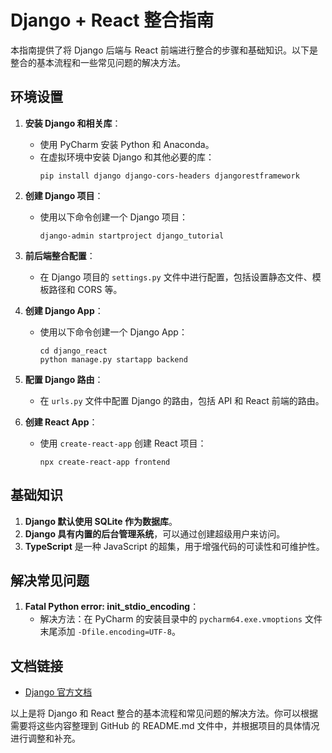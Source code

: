 # Django + React 整合指南

本指南提供了将 Django 后端与 React 前端进行整合的步骤和基础知识。以下是整合的基本流程和一些常见问题的解决方法。

## 环境设置

1. **安装 Django 和相关库**：
   - 使用 PyCharm 安装 Python 和 Anaconda。
   - 在虚拟环境中安装 Django 和其他必要的库：
     ```
     pip install django django-cors-headers djangorestframework
     ```

2. **创建 Django 项目**：
   - 使用以下命令创建一个 Django 项目：
     ```
     django-admin startproject django_tutorial
     ```

3. **前后端整合配置**：
   - 在 Django 项目的 `settings.py` 文件中进行配置，包括设置静态文件、模板路径和 CORS 等。

4. **创建 Django App**：
   - 使用以下命令创建一个 Django App：
     ```
     cd django_react
     python manage.py startapp backend
     ```

5. **配置 Django 路由**：
   - 在 `urls.py` 文件中配置 Django 的路由，包括 API 和 React 前端的路由。

6. **创建 React App**：
   - 使用 `create-react-app` 创建 React 项目：
     ```
     npx create-react-app frontend
     ```

## 基础知识

1. **Django 默认使用 SQLite 作为数据库**。
2. **Django 具有内置的后台管理系统**，可以通过创建超级用户来访问。
3. **TypeScript** 是一种 JavaScript 的超集，用于增强代码的可读性和可维护性。

## 解决常见问题

1. **Fatal Python error: init_stdio_encoding**：
   - 解决方法：在 PyCharm 的安装目录中的 `pycharm64.exe.vmoptions` 文件末尾添加 `-Dfile.encoding=UTF-8`。

## 文档链接

- [Django 官方文档](https://docs.djangoproject.com/en/5.0/)

以上是将 Django 和 React 整合的基本流程和常见问题的解决方法。你可以根据需要将这些内容整理到 GitHub 的 README.md 文件中，并根据项目的具体情况进行调整和补充。

